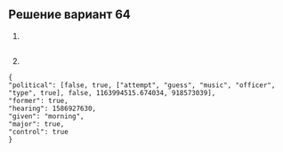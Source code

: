 ## Решение вариант 64 
 1. 
```bash
``` 
2.
```
{
"political": [false, true, ["attempt", "guess", "music", "officer", "type", true], false, 1163994515.674034, 918573039],
"former": true,
"hearing": 1586927630,
"given": "morning",
"major": true,
"control": true
}
```